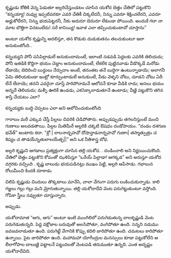 ﻿కృష్ణుడు కోతికి వెన్న పెడుతూ అల్లరిచేస్తుండటం చూసిన యశోద బెత్తం చేతిలో పట్టుకొని “కన్నయ్యా! నువ్వు ఇప్పటివరకూ ఎవరి చేతికీ చిక్కలేదనీ, నిన్ను ఎవరూ శిక్షించలేరని, ఎవరూ అడ్డుకోలేరని, నిన్ను భయపెట్టరనీ, నీకు అదురూ బెదురూ లేకుండా పోయింది. అందుకే గదా నా మాట బొత్తిగా వినటంలేదు! సరే కానియ్యి! ఇవాళ ఎలా తప్పించుకుంటావో చూస్తాను” 

అంటూ యశోద కృష్ణున్ని అదలిస్తూ, తన కొడుకు దుడుకుతనం తలచుకుంటూ ఇలా అనుకుంటోంది.. 

కన్నయ్యని పోనీ పసిపిల్లాడులే అనుకుందామంటే, ఇలాంటి నడవడి పెద్దలకు ఎవరికి తెలియదు; పోనీ ఇతడికి కొద్దిగా భయం చెబ్దాం అనుకుందామంటే, లేకలేక పుట్టినవాడు వీడొక్కడే మరోడు లేడాయె; బెదిరించి బుద్ధులు నేర్పుదాం అంటే, తనంతట తనే బుద్ధిగా ఉంటున్నాడాయె; అలాగనీ ఏమి తెలియకుండా ఇంట్లో కూర్చుంటాడులే అనుకుంటే, వీడు వెళ్ళని చోటు, చూడని చోటు ఏదీ లేనే లేదాయె; తనని ఎవరైనా చూస్తే పారిపోదామనే ఆలోచనే కూడా వీడికి రాదు; అసలు భయం అన్నదే తెలియదు; మళ్ళీ ఊరికే ఉండడు, ఎకసెక్కాలాడుతూనే ఉంటాడు; వీణ్ణి పట్టుకొని తగిన శాస్తి చేయటం ఎలా? 

కన్నయ్యకు బుద్ధి చెప్పటం ఎలా అని ఆలోచించుకుంటోంది 

గారాబం మరీ ఎక్కువ చేస్తే పిల్లలు చివరికి చెడిపోతారు. అప్పుడప్పుడు తగలనిస్తుంటే మంచి గుణాలు అలవడతాయి. పిల్లల మితిమీరే అల్లరికి చక్కటి ఔషధం దండోపాయం.
“దండం దశగుణ భవేత్” అంటారు కదా.
“శ్లో.| లాలనాద్బహవో దోషాన్తాడనాద్బహవో గుణాః|
తస్మాత్పుత్రం చ శిష్యం చ తాడయేన్నతులాలయేత్ఛ||”
అని ఒక నీతిశాస్త్ర బోధ. 

అల్లరి కృష్ణుని ఆగడాలు ప్రత్యక్షంగా చూసిన తల్లి యశోద. .
దండించాలి అని నిర్ణయించుకొంది. చేతిలో బెత్తం పట్టుకొని కోపంతో ఝళిపిస్తూ “ఒరేయ్ పిల్లాడా! ఆగక్కడ” అని అరుస్తూ యశోద దగ్గరకు వచ్చింది . కృష్ణ బాలుడు భయపడినట్లు ముఖం పెట్టి, అల్లరి ఆపేసాడు. గభాలున రోలుమీంచి కిందకి దూకాడు 

చిలిపి కృష్ణుడు చిందులు తొక్కటాలు మానేసి, చాలా వేగంగా పరుగు లంకించుకున్నాడు. కాలి గజ్జలు గల్లు గల్లు మని మ్రోగుతున్నాయి. తల్లి యశోదాదేవి వెంట పరుగెట్టుకుంటూ వస్తోంది. గోపికా స్త్రీలు నవ్వుతూ చూస్తున్నారు. 

అప్పుడు. 

యశోదామాత “ఆగు, ఆగు” అంటూ ఇంటి ముంగిలిలో పరుగెడుతున్న బాలకృష్ణుడి వెంట పరుగెడుతున్నది. పెద్ద వక్షోజాల బరువుతో అలసిపోతూ, వంగిపోతూ ఉంది. సన్నని నడుము జవజవలాడుతూ ఉంది. పరుగెట్టే వేగానికి కొప్పు కదిలి జారిపోతూ ఉంది. చమటలు కారిపోతూ ఉన్నాయి. పైట జారిపోతూ ఉంది. మహామహా యోగీంద్రుల మనస్సులు కూడా పట్టుకోలేని ఆ లీలాగోపాల బాలుణ్ణి పట్టాలనే పట్టుదలతో వెంటపడి తరుముతూ ఉన్నది.
ఎంత అదృష్టం యశోదాదేవిది. 

